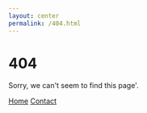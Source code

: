 ```yaml
---
layout: center
permalink: /404.html
---
```


# 404

Sorry, we can't seem to find this page'.

<div class="mt3">
  <a href="{{ site.baseurl }}/" class="button button-blue button-big">Home</a>
  <a href="{{ site.baseurl }}/contact/" class="button button-blue button-big">Contact</a>
</div>
